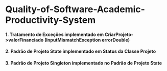 # Quality-of-Software-Academic-Productivity-System

#### 1. Tratamento de Exceções implementado em CriarProjeto->valorFinanciado (InputMismatchException errorDouble)

#### 2. Padrão de Projeto State implementado em Status da Classe Projeto

#### 3. Padrão de Projeto Singleton implementado no Padrão de Projeto State
